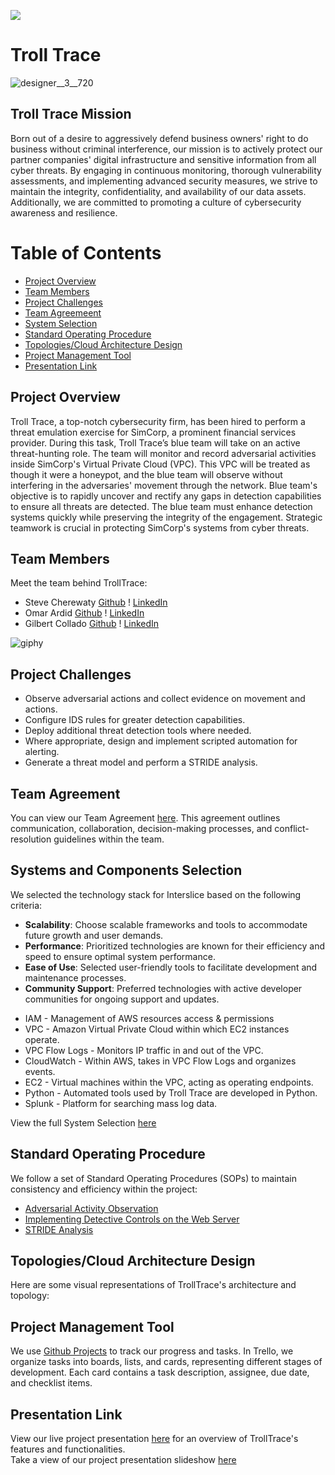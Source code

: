 [![](https://visitcount.itsvg.in/api?id=TrollTrace&label=Profile%20Views&color=0&icon=7&pretty=false)](https://visitcount.itsvg.in)
# Troll Trace

![designer__3__720](https://github.com/TrollTrace/TrollTrace/assets/158124623/04e2fb83-68e1-40d2-9570-c94f9bfa6e39)

## Troll Trace Mission
Born out of a desire to aggressively defend business owners' right to do business without criminal interference, our mission is to actively protect our partner companies' digital infrastructure and sensitive information from all cyber threats. By engaging in continuous monitoring, thorough vulnerability assessments, and implementing advanced security measures, we strive to maintain the integrity, confidentiality, and availability of our data assets. Additionally, we are committed to promoting a culture of cybersecurity awareness and resilience.

Table of Contents
=================
<!--ts-->
  * [Project Overview](#project-overview)
  * [Team Members](#team-members)
  * [Project Challenges](#project-challenges)
  * [Team Agreemeent](#team-agreement)
  * [System Selection](#systems-and-components-selection)
  * [Standard Operating Procedure](#standard-operating-procedure)
  * [Topologies/Cloud Architecture Design](#topologiescloud-architecture-design)
  * [Project Management Tool](#project-management-tool)
  * [Presentation Link](#presentation-link)
<!--te-->

## Project Overview
Troll Trace, a top-notch cybersecurity firm, has been hired to perform a threat emulation exercise for SimCorp, a prominent financial services provider. During this task, Troll Trace’s blue team will take on an active threat-hunting role.  The team will monitor and record adversarial activities inside SimCorp's Virtual Private Cloud (VPC).  This VPC will be treated as though it were a honeypot, and the blue team will observe without interfering in the adversaries' movement through the network. Blue team's objective is to rapidly uncover and rectify any gaps in detection capabilities to ensure all threats are detected.  The blue team must enhance detection systems quickly while preserving the integrity of the engagement. Strategic teamwork is crucial in protecting SimCorp's systems from cyber threats.

## Team Members
Meet the team behind TrollTrace:
* Steve Cherewaty [Github](https://github.com/SCherewaty) ! [LinkedIn](https://www.linkedin.com/in/steve-cherewaty-jr-b8727135/)
* Omar Ardid [Github](https://github.com/oardid) ! [LinkedIn](https://www.linkedin.com/in/ardidomar/)
* Gilbert Collado [Github](https://github.com/JapanesePlatano) ! [LinkedIn](https://www.linkedin.com/in/gilbert-collado-545099254)
  
![giphy](https://github.com/TrollTrace/TrollTrace/assets/158124623/012623e4-3807-4c94-bf51-e9018205f19f)

## Project Challenges
* Observe adversarial actions and collect evidence on movement and actions.
* Configure IDS rules for greater detection capabilities.
* Deploy additional threat detection tools where needed.
* Where appropriate, design and implement scripted automation for alerting.
* Generate a threat model and perform a STRIDE analysis.

## Team Agreement
You can view our Team Agreement [here](https://github.com/TrollTrace/TrollTrace/blob/main/Documents/BLUETeamAgreement.pdf). This agreement outlines communication, collaboration, decision-making processes, and conflict-resolution guidelines within the team.

## Systems and Components Selection
We selected the technology stack for Interslice based on the following criteria:
- **Scalability**: Choose scalable frameworks and tools to accommodate future growth and user demands.
- **Performance**: Prioritized technologies are known for their efficiency and speed to ensure optimal system performance.
- **Ease of Use**: Selected user-friendly tools to facilitate development and maintenance processes.
- **Community Support**: Preferred technologies with active developer communities for ongoing support and updates.

* IAM - Management of AWS resources access & permissions
* VPC - Amazon Virtual Private Cloud within which EC2 instances operate.
* VPC Flow Logs - Monitors IP traffic in and out of the VPC.
* CloudWatch - Within AWS, takes in VPC Flow Logs and organizes events.
* EC2 - Virtual machines within the VPC, acting as operating endpoints.
* Python - Automated tools used by Troll Trace are developed in Python.
* Splunk - Platform for searching mass log data.

View the full System Selection [here](https://github.com/TrollTrace/TrollTrace/blob/main/Documents/Systems%20Selection.pdf)

## Standard Operating Procedure
We follow a set of Standard Operating Procedures (SOPs) to maintain consistency and efficiency within the project:

* [Adversarial Activity Observation](https://github.com/TrollTrace/TrollTrace/blob/main/Documents/Adversarial%20Activity%20Observation.pdf)
* [Implementing Detective Controls on the Web Server](https://github.com/TrollTrace/TrollTrace/blob/main/Documents/Implementing%20Detective%20Controls%20on%20the%20Web%20Server.pdf)
* [STRIDE Analysis](https://github.com/TrollTrace/TrollTrace/blob/447a7daae7027f65150c664f2595139a411f6774/Documents/STRIDE%20Analysis.pdf)
  
## Topologies/Cloud Architecture Design
Here are some visual representations of TrollTrace's architecture and topology:

## Project Management Tool
We use [Github Projects](https://github.com/orgs/TrollTrace/projects/4) to track our progress and tasks. In Trello, we organize tasks into boards, lists, and cards, representing different stages of development. Each card contains a task description, assignee, due date, and checklist items.

## Presentation Link
View our live project presentation [here](https://zoom.us/rec/share/IqXSoEr6s8Z_CGJm9AKgRyS5NdZZZ1vl62I5Ilk53hCf0gIXGVgaJx4M3AxUOV2a.V5Rw0TFk7jA_1_Qb) for an overview of TrollTrace's features and functionalities.<br>
Take a view of our project presentation slideshow [here](https://docs.google.com/presentation/d/1IbE663TXz0m44mWh8pr4iv7RIKwPSGsE6LalXINAJnc/edit?usp=sharing)

